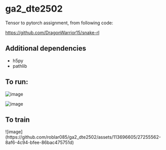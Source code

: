# ga2_dte2502

Tensor to pytorch assignment, from following code:

https://github.com/DragonWarrior15/snake-rl

<h2>Additional dependencies</h2>
<ul>
<li>h5py</li>
<li>pathlib</li>
</ul>

<h2>To run:</h2>

![image](https://github.com/roblar085/ga2_dte2502/assets/113696605/fddd7c56-d32b-46fe-83ef-4b6fc867d361)

![image](https://github.com/roblar085/ga2_dte2502/assets/113696605/65b504cc-a74e-4f57-9533-70917c78c45d)

<h2>To train</h2>
![image](https://github.com/roblar085/ga2_dte2502/assets/113696605/27255562-8af6-4c94-bfee-86bac475751d)
